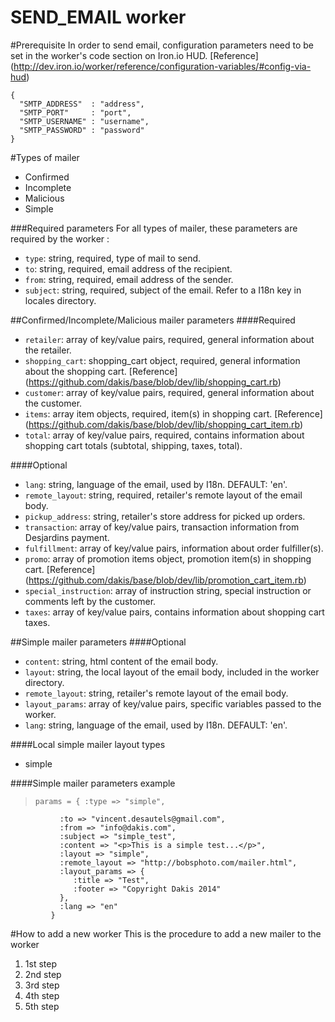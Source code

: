SEND_EMAIL worker
======
#Prerequisite
In order to send email, configuration parameters need to be set in the worker's code section on Iron.io HUD. [Reference] (http://dev.iron.io/worker/reference/configuration-variables/#config-via-hud)
>  
```
{
  "SMTP_ADDRESS"  : "address",
  "SMTP_PORT"     : "port",
  "SMTP_USERNAME" : "username",
  "SMTP_PASSWORD" : "password"
}
```

#Types of mailer
*  Confirmed
*  Incomplete
*  Malicious
*  Simple

###Required parameters
For all types of mailer, these parameters are required by the worker :
* `type`: string, required, type of mail to send.
* `to`: string, required, email address of the recipient.
* `from`: string, required, email address of the sender.
* `subject`: string, required, subject of the email. Refer to a I18n key in locales directory.

##Confirmed/Incomplete/Malicious mailer parameters
####Required
* `retailer`: array of key/value pairs, required, general information about the retailer.
* `shopping_cart`: shopping_cart object, required, general information about the shopping cart. [Reference] (https://github.com/dakis/base/blob/dev/lib/shopping_cart.rb)
* `customer`: array of key/value pairs, required, general information about the customer.
* `items`: array item objects, required, item(s) in shopping cart. [Reference] (https://github.com/dakis/base/blob/dev/lib/shopping_cart_item.rb)
* `total`: array of key/value pairs, required, contains information about shopping cart totals (subtotal, shipping, taxes, total).

####Optional
* `lang`: string, language of the email, used by I18n. DEFAULT: 'en'.
* `remote_layout`: string, required, retailer's remote layout of the email body.
* `pickup_address`: string, retailer's store address for picked up orders.
* `transaction`: array of key/value pairs, transaction information from Desjardins payment.
* `fulfillment`: array of key/value pairs, information about order fulfiller(s).
* `promo`: array of promotion items object, promotion item(s) in shopping cart. [Reference] (https://github.com/dakis/base/blob/dev/lib/promotion_cart_item.rb)
* `special_instruction`: array of instruction string, special instruction or comments left by the customer.
* `taxes`: array of key/value pairs, contains information about shopping cart taxes.

##Simple mailer parameters
####Optional
* `content`: string, html content of the email body.
* `layout`: string, the local layout of the email body, included in the worker directory.
* `remote_layout`: string, retailer's remote layout of the email body.
* `layout_params`: array of key/value pairs, specific variables passed to the worker.
* `lang`: string, language of the email, used by I18n. DEFAULT: 'en'.

####Local simple mailer layout types
* simple

####Simple mailer parameters example
>     params = { :type => "simple",
               :to => "vincent.desautels@gmail.com",
               :from => "info@dakis.com",
               :subject => "simple_test",
               :content => "<p>This is a simple test...</p>",
               :layout => "simple",
               :remote_layout => "http://bobsphoto.com/mailer.html",
               :layout_params => {
                  :title => "Test",
                  :footer => "Copyright Dakis 2014"
               },
               :lang => "en"
             }

#How to add a new worker
This is the procedure to add a new mailer to the worker

1. 1st step
2. 2nd step
3. 3rd step
4. 4th step
5. 5th step
